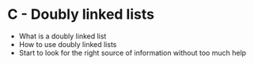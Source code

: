# C - Doubly linked lists

* What is a doubly linked list
* How to use doubly linked lists
* Start to look for the right source of information without too much help
